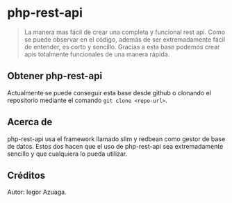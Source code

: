 # php-rest-api
> La manera mas fácil de crear una completa y funcional rest api.
Como se puede observar en el código, además de ser extremadamente fácil de entender, es corto y sencillo.
Gracias a esta base podemos crear apis totalmente funcionales de una manera rápida.

## Obtener php-rest-api
Actualmente se puede conseguir esta base desde github o clonando el repositorio mediante el comando ``git clone <repo-url>``.

## Acerca de
php-rest-api usa el framework llamado slim y redbean como gestor de base de datos. Estos dos hacen que el uso de php-rest-api sea extremadamente sencillo y que cualquiera lo pueda utilizar.

## Créditos
Autor: Iegor Azuaga.